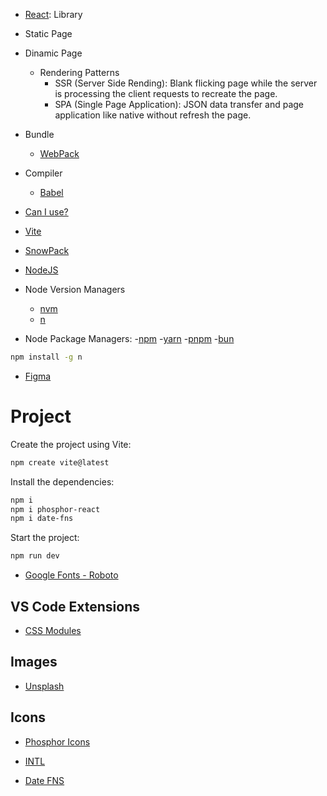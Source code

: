 

- [React](https://react.dev/): Library

- Static Page
- Dinamic Page
  - Rendering Patterns
    - SSR (Server Side Rending): Blank flicking page while the server is processing the client requests to recreate the page.
    - SPA (Single Page Application): JSON data transfer and page application like native without refresh the page.

- Bundle
  - [WebPack](https://webpack.js.org/)

- Compiler
  - [Babel](https://babeljs.io/)

- [Can I use?](https://caniuse.com/)

- [Vite](https://vitejs.dev/)

- [SnowPack](https://www.snowpack.dev/)

- [NodeJS](https://nodejs.org/)

- Node Version Managers
  - [nvm]()
  - [n](https://github.com/tj/n)

- Node Package Managers:
  -[npm](https://www.npmjs.com/)
  -[yarn](https://yarnpkg.com/)
  -[pnpm]()
  -[bun]()

```sh
npm install -g n
```

- [Figma](https://www.figma.com/design/wHKaat7bsKFd2cBYcptapR/Ignite-Feed?node-id=0-1&t=7xhRvvkVYsoZ55RG-0)


# Project

Create the project using Vite:
```sh
npm create vite@latest
```

Install the dependencies:
```sh
npm i
npm i phosphor-react
npm i date-fns
```

Start the project:
```sh
npm run dev
```

- [Google Fonts - Roboto](https://fonts.google.com/selection/embed)

## VS Code Extensions
- [CSS Modules](https://marketplace.visualstudio.com/items?itemName=clinyong.vscode-css-modules)

## Images
- [Unsplash](https://unsplash.com/pt-br)

## Icons
- [Phosphor Icons](https://phosphoricons.com/)

- [INTL](https://developer.mozilla.org/pt-BR/docs/Web/JavaScript/Reference/Global_Objects/Intl)
- [Date FNS](https://date-fns.org/)